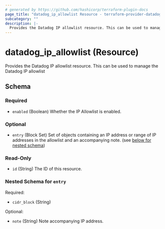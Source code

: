 ```yaml
---
# generated by https://github.com/hashicorp/terraform-plugin-docs
page_title: "datadog_ip_allowlist Resource - terraform-provider-datadog"
subcategory: ""
description: |-
  Provides the Datadog IP allowlist resource. This can be used to manage the Datadog IP allowlist
---
```


# datadog_ip_allowlist (Resource)

Provides the Datadog IP allowlist resource. This can be used to manage the Datadog IP allowlist



<!-- schema generated by tfplugindocs -->
## Schema

### Required

- `enabled` (Boolean) Whether the IP Allowlist is enabled.

### Optional

- `entry` (Block Set) Set of objects containing an IP address or range of IP addresses in the allowlist and an accompanying note. (see [below for nested schema](#nestedblock--entry))

### Read-Only

- `id` (String) The ID of this resource.

<a id="nestedblock--entry"></a>
### Nested Schema for `entry`

Required:

- `cidr_block` (String)

Optional:

- `note` (String) Note accompanying IP address.
